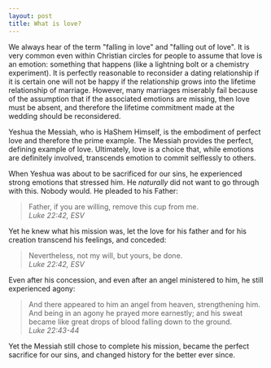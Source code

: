```yaml
---
layout: post
title: What is love?
---
```

We always hear of the term "falling in love" and "falling out of love".  It is very common even within Christian circles for people to assume that love is an emotion: something that happens (like a lightning bolt or a chemistry experiment).  It is perfectly reasonable to reconsider a dating relationship if it is certain one will not be happy if the relationship grows into the lifetime relationship of marriage.  However, many marriages miserably fail because of the assumption that if the associated emotions are missing, then love must be absent, and therefore the lifetime commitment made at the wedding should be reconsidered.

Yeshua the Messiah, who is HaShem Himself, is the embodiment of perfect love and therefore the prime example.  The Messiah provides the perfect, defining example of love.  Ultimately, love is a choice that, while emotions are definitely involved, transcends emotion to commit selflessly to others.

When Yeshua was about to be sacrificed for our sins, he experienced strong emotions that stressed him.  He *naturally* did not want to go through with this.  Nobody would.  He pleaded to his Father:

> Father, if you are willing, remove this cup from me.  
> *Luke 22:42, ESV*

Yet he knew what his mission was, let the love for his father and for his creation transcend his feelings, and conceded:

> Nevertheless, not my will, but yours, be done.  
> *Luke 22:42, ESV*

Even after his concession, and even after an angel ministered to him, he still experienced agony:
> And there appeared to him an angel from heaven, strengthening him.  And being in an agony he prayed more earnestly; and his sweat became like great drops of blood falling down to the ground.  
> *Luke 22:43-44*

Yet the Messiah still chose to complete his mission, became the perfect sacrifice for our sins, and changed history for the better ever since.
